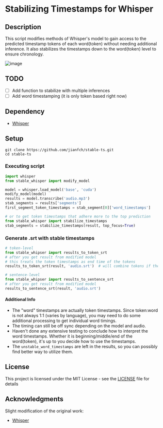 # Stabilizing Timestamps for Whisper

## Description
This script modifies methods of Whisper's model to gain access to the predicted timestamp tokens of each word(token) without needing additional inference. It also stabilizes the timestamps down to the word(token) level to ensure chronology.

![image](https://user-images.githubusercontent.com/28970749/192950141-40ac8cbd-ccac-45da-b563-f8144d22c54e.png)

## TODO
- [ ] Add function to stabilize with multiple inferences
- [ ] Add word timestamping (it is only token based right now)

## Dependency
* [Whisper](https://github.com/openai/whisper)

## Setup 
```commandline
git clone https://github.com/jianfch/stable-ts.git
cd stable-ts
```

### Executing script
```python
import whisper
from stable_whisper import modify_model

model = whisper.load_model('base', 'cuda')
modify_model(model)
results = model.transcribe('audio.mp3')
stab_segments = results['segments']
first_segment_token_timestamps = stab_segment[0]['word_timestamps']

# or to get token timestamps that adhere more to the top prediction
from stable_whisper import stabilize_timestamps
stab_segments = stabilize_timestamps(result, top_focus=True)
```

### Generate .srt with stable timestamps
```python
# token-level 
from stable_whipser import results_to_token_srt
# after you get result from modified model
# this treats the token timestamps as end time of the tokens
results_to_token_srt(result, 'audio.srt')  # will combine tokens if their timestamps overlap
```
```python
# sentence-level
from stable_whipser import results_to_sentence_srt
# after you get result from modified model
results_to_sentence_srt(result, 'audio.srt')
```

#### Additional Info
* The "word" timestamps are actually token timestamps. Since token:word is not always 1:1 (varies by language), you may need to do some additional processing to get individual word timings.
* The timing can still be off sync depending on the model and audio.
* Haven't done any extensive testing to conclude how to interpret the word timestamps. Whether it is beginning/middle/end of the word(token), it's up to you decide how to use the timestamps.
* The `unstable_word_timestamps` are left in the results, so you can possibly find better way to utilize them.

## License
This project is licensed under the MIT License - see the [LICENSE](LICENSE) file for details

## Acknowledgments
Slight modification of the original work:
* [Whisper](https://github.com/openai/whisper)
